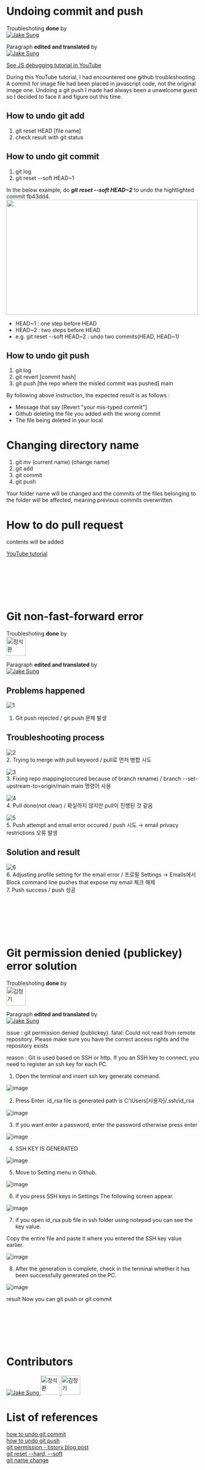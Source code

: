 # Undoing commit and push 
Troubleshoting <strong>done</strong> by <br/>
<a href="https://github.com/developerasun">
<img src="https://github.com/developerasun.png?size=50" alt="Jake Sung"/>
</a>

Paragraph <strong>edited and translated</strong> by <br/>
<a href="https://github.com/developerasun">
<img src="https://github.com/developerasun.png?size=50" alt="Jake Sung"/>
</a>

[See JS debugging tutorial in YouTube](https://www.youtube.com/watchv=eGpCdJ8DDaM&t=81s)

During this YouTube tutorial, I had encountered one github troubleshooting. A commit for image file had been placed in javascript code, not the original image one. Undoing a git push I made had always been a unwelcome guest so I decided to face it and figure out this time.

## How to undo git add
<ol>
  <li> git reset HEAD [file name] </li>
  <li> check result with git status </li>
</ol>

## How to undo git commit
<ol>
  <li>git log</li>
  <li>git reset --soft HEAD~1</li>
</ol>


In the below example, do __*git reset --soft HEAD~2*__ to undo the hightlighted commit fb43dd4.  
<img src="https://user-images.githubusercontent.com/83855174/137629565-f74687a9-c5be-40aa-8c0c-f7875b750270.png" width=500px height=300px/>  

<ul>
  <li>HEAD~1 : one step before HEAD</li>  
  <li>HEAD~2 : two steps before HEAD</li>  
  <li>e.g. git reset --soft HEAD~2  : undo two commits(HEAD, HEAD~1)</li>  
</ul>

## How to undo git push 
<ol>
  <li>git log</li>
  <li>git revert [commit hash]</li>
  <li>git push [the repo where the misled commit was pushed] main</li>
</ol>

By following above instruction, the expected result is as follows : 
<ul>
  <li>Message that say [Revert "your mis-typed commit"] </li>
  <li>Github deleting the file you added with the wrong commit</li>
  <li>The file being deleted in your local</li>
</ul>

# Changing directory name
<ol>
  <li>git mv (current name) (change name)</li>
  <li>git add</li>
  <li>git commit</li>
  <li>git push</li>
</ol>
<p>
  Your folder name will be changed and the commits of the files belonging to the folder will be affected, meaning previous commits overwritten.    
</p>

# How to do pull request 
contents will be added

[YouTube tutorial](https://youtu.be/9FZaYz0s8s4)



<br/><br/><br/><br/><br/>

# Git non-fast-forward error
Troubleshoting <strong>done</strong> by <br/>
<a href="https://github.com/jshhhhh">
<img src="https://github.com/jshhhhh.png" width=50px height=50px alt="정석환"/>
</a>

Paragraph <strong>edited and translated</strong> by <br/>
<a href="https://github.com/developerasun">
<img src="https://github.com/developerasun.png?size=50" alt="Jake Sung"/>
</a>


## Problems happened
![1](https://user-images.githubusercontent.com/86046319/138065504-ee12da03-a540-4398-8b88-ae5f7308f46c.png?size=50)<br/>
1. Git push rejected / git push 문제 발생

## Troubleshooting process
![2](https://user-images.githubusercontent.com/86046319/138065599-b4b16381-78ac-4f5a-bb97-fb34c92fcbc2.png)<br/>
2. Trying to merge with pull keyword / pull로 먼저 병합 시도


![3](https://user-images.githubusercontent.com/86046319/138065625-7bed0dc6-43f0-4feb-837d-8bb7b922533f.png)<br/>
3. Fixing repo mapping(occured because of branch rename) / branch --set-upstream-to=origin/main main 명령어 사용


![4](https://user-images.githubusercontent.com/86046319/138065634-5fa4e08c-0ac7-4e4f-ad07-e7d0591a344b.png)<br/>
4. Pull done(not clear) / 확실하지 않지만 pull이 진행된 것 같음


![5](https://user-images.githubusercontent.com/86046319/138065642-9325f635-0b1c-4362-8ebf-a04f94cc8cd9.png)<br/>
5. Push attempt and email error occured / push 시도 → email privacy restrictions 오류 발생


## Solution and result
![6](https://user-images.githubusercontent.com/86046319/138065652-abb41621-63fb-4991-b214-b685401e4a9b.png)<br/>
6. Adjusting profile setting for the email error / 프로필 Settings → Emails에서 Block command line pushes that expose my email 체크 해제 <br/>
7. Push success / push 성공

<br/><br/><br/><br/><br/>

# Git permission denied (publickey) error solution
Troubleshoting <strong>done</strong> by <br/>
<a href="https://github.com/omago123">
<img src="https://github.com/omago123.png" width=50px height=50px alt="김정기"/>
</a>

Paragraph <strong>edited and translated</strong> by <br/>
<a href="https://github.com/developerasun">
<img src="https://github.com/developerasun.png?size=50" alt="Jake Sung"/>
</a>


issue : git permission denied (publickey). fatal: Could not read from remote repository. Please make sure you have the correct access rights and the repository exists

reason : Git is used based on SSH or http. If you an SSH key to connect, you need to register an ssh key for each PC.

1. Open the terminal and insert ssh key generate command.

![image](https://user-images.githubusercontent.com/73014464/138223854-d489bd6c-61aa-465b-a0df-f5d081ccc5cb.png)

2. Press Enter.  id_rsa file is generated path is C:\Users\[사용자]/.ssh/id_rsa 

![image](https://user-images.githubusercontent.com/73014464/138224031-70450f8b-3425-44a6-98b8-1db8875561ab.png)

3. If you want enter a password, enter the password  otherwise press enter

![image](https://user-images.githubusercontent.com/73014464/138225410-9fff0071-5185-4da8-aae1-f6db99659045.png)

4. SSH KEY IS GENERATED

![image](https://user-images.githubusercontent.com/73014464/138225495-36c47afd-8026-4fcf-8470-a298a0123e82.png)

5. Move to Setting menu in Github.

![image](https://user-images.githubusercontent.com/73014464/138225630-1d1165a1-c8cb-4c69-92ed-555e8fbff577.png)

6. if you press SSH keys in Settings The following screen appear.

![image](https://user-images.githubusercontent.com/73014464/138229074-7d427303-add2-4120-8b0e-70989ffb3dbd.png)

7. if you open id_rsa.pub file in ssh folder using notepad you can see the key value.

Copy the entire file and paste it where you entered the SSH key value earlier.

![image](https://user-images.githubusercontent.com/73014464/138229707-c76074d5-ada2-452c-be78-f0f49706d2d0.png)

8. After the generation is complete, check in the terminal whether it has been successfully generated on the PC.

![image](https://user-images.githubusercontent.com/73014464/138230392-59d584da-18bd-48e1-b366-82cea3c13949.png)

result Now you can git push or git commit

<br/><br/><br/><br/><br/>



# Contributors
<a href="https://github.com/developerasun">
<img src="https://github.com/developerasun.png?size=50" alt="Jake Sung"/>
</a>

<a href="https://github.com/jshhhhh">
<img src="https://github.com/jshhhhh.png" width=50px height=50px alt="정석환"/>
</a>

<a href="https://github.com/omago123">
<img src="https://github.com/omago123.png" width=50px height=50px alt="김정기"/>
</a>

# List of references
[how to undo git commit](https://devconnected.com/how-to-undo-last-git-commit/) <br/>
[how to undo git push](https://stackoverflow.com/questions/37606168/how-to-undo-a-git-push) <br/>
[git permission - tistory blog post](https://maliceit.tistory.com/51) <br/>
[git reset --hard, --soft](https://kyounghwan01.github.io/blog/etc/git/git-reset-revert/#reset) <br/>
[git name change](https://blog.naver.com/1740948/222102496323)
